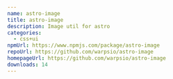 ```yaml
---
name: astro-image
title: astro-image
description: Image util for astro
categories:
  - css+ui
npmUrl: https://www.npmjs.com/package/astro-image
repoUrl: https://github.com/warpsio/astro-image
homepageUrl: https://github.com/warpsio/astro-image
downloads: 14
---
```

